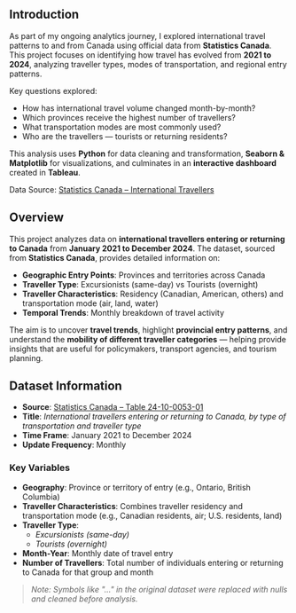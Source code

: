 ## Introduction  
As part of my ongoing analytics journey, I explored international travel patterns to and from Canada using official data from **Statistics Canada**.  
This project focuses on identifying how travel has evolved from **2021 to 2024**, analyzing traveller types, modes of transportation, and regional entry patterns.

Key questions explored:
- How has international travel volume changed month-by-month?
- Which provinces receive the highest number of travellers?
- What transportation modes are most commonly used?
- Who are the travellers — tourists or returning residents?

This analysis uses **Python** for data cleaning and transformation, **Seaborn & Matplotlib** for visualizations, and culminates in an **interactive dashboard** created in **Tableau**.

Data Source: [Statistics Canada – International Travellers](https://doi.org/10.25318/2410005301-eng)


## Overview

This project analyzes data on **international travellers entering or returning to Canada** from **January 2021 to December 2024**. The dataset, sourced from **Statistics Canada**, provides detailed information on:

- **Geographic Entry Points**: Provinces and territories across Canada
- **Traveller Type**: Excursionists (same-day) vs Tourists (overnight)
- **Traveller Characteristics**: Residency (Canadian, American, others) and transportation mode (air, land, water)
- **Temporal Trends**: Monthly breakdown of travel activity

The aim is to uncover **travel trends**, highlight **provincial entry patterns**, and understand the **mobility of different traveller categories** — helping provide insights that are useful for policymakers, transport agencies, and tourism planning.


## Dataset Information

- **Source**: [Statistics Canada – Table 24-10-0053-01](https://www150.statcan.gc.ca/t1/tbl1/en/tv.action?pid=2410005301)
- **Title**: *International travellers entering or returning to Canada, by type of transportation and traveller type*
- **Time Frame**: January 2021 to December 2024
- **Update Frequency**: Monthly

### Key Variables
- **Geography**: Province or territory of entry (e.g., Ontario, British Columbia)
- **Traveller Characteristics**: Combines traveller residency and transportation mode (e.g., Canadian residents, air; U.S. residents, land)
- **Traveller Type**: 
  - *Excursionists (same-day)* 
  - *Tourists (overnight)*
- **Month-Year**: Monthly date of travel entry
- **Number of Travellers**: Total number of individuals entering or returning to Canada for that group and month

> *Note: Symbols like "..." in the original dataset were replaced with nulls and cleaned before analysis.*



